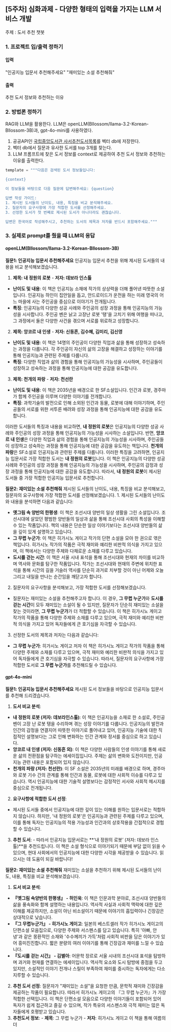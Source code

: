 ## [5주차] 심화과제 - 다양한 형태의 입력을 가지는 LLM 서비스 개발

주제 : 도서 추천 챗봇

### 1. 프로젝트 입/출력 정하기

#### 입력

"인공지능 입문서 추천해주세요"
"재미있는 소설 추천해줘"

#### 출력

추천 도서 정보와 추천하는 이유

### 2. 방법론 정하기

RAG와 LLM을 활용한다.
LLM은 openLLM(Bllossom/llama-3.2-Korean-Bllossom-3B)과, gpt-4o-mini를 사용하였다.

1. 공공API인 [국립중앙도서관 사서추천도서목록](https://www.nl.go.kr/NL/contents/N31101030900.do)를 벡터 db에 저장한다.
2. 벡터 db에서 질문과 유사한 도서를 top 3개를 찾는다.
3. LLM 프롬프트에 찾은 도서 정보를 context로 제공하여 추천 도서 정보와 추천하는 이유를 출력한다.

```python
template = """다음은 검색된 도서 정보들입니다:

{context}

이 정보들을 바탕으로 다음 질문에 답변해주세요: {question}

답변 작성 가이드:
1. 제시된 도서들의 난이도, 내용, 특징을 비교 분석해주세요.
2. 질문자의 요구사항에 가장 적합한 도서를 선정해주세요.
3. 선정한 도서가 첫 번째로 제시된 도서가 아니더라도 괜찮습니다.

답변은 한국어로 작성해주시고, 추천하는 도서의 제목과 저자를 반드시 포함해주세요."""
```

### 3. 실제로 prompt를 줬을 때 LLM의 응답

#### openLLM(Bllossom/llama-3.2-Korean-Bllossom-3B)

**질문1: 인공지능 입문서 추천해주세요**
인공지능 입문서 추천을 위해 제시된 도서들의 내용을 비교 분석해보겠습니다.

1. **제목: 내 정원의 로봇** - **저자: 데보라 인스톨**

- **난이도 및 내용**: 이 책은 인공지능 소재에 작가의 상상력을 더해 풀어낸 따뜻한 소설입니다. 인공지능 하인이 집안일을 돕고, 안드로이드가 운전을 하는 미래 영국의 어느 마을에 사는 주인공을 중심으로 이야기가 전개됩니다.
- **특징**: 인공지능의 다양한 성공 사례와 주인공의 성장 과정을 통해 인공지능의 가능성을 시사합니다. 주인공 벤은 낡고 고장난 로봇 '탱'을 고치기 위해 여행을 떠나고, 그 과정에서 둘은 다양한 사건을 겪으며 서로를 위로하고 성장합니다.

2. **제목: 앙코르 내 인생** - **저자: 신동흔, 김수혜, 김미리, 김신영**

- **난이도 및 내용**: 이 책은 14명의 주인공이 다양한 직업과 삶을 통해 성장하고 성숙하는 과정을 다룹니다. 각 주인공이 자신의 삶의 고장을 해결하고 성장하는 이야기를 통해 인공지능과 관련된 주제를 다룹니다.
- **특징**: 다양한 직업과 삶의 경험을 통해 인공지능의 가능성을 시사하며, 주인공들이 성장하고 성숙하는 과정을 통해 인공지능에 대한 공감을 유도합니다.

3. **제목: 천개의 파랑** - **저자: 천선란**

- **난이도 및 내용**: 이 책은 2035년을 배경으로 한 SF소설입니다. 인간과 로봇, 경주마가 함께 주인공을 이루며 다양한 이야기를 전개합니다.
- **특징**: 과학기술의 발전으로 인해 소외된 인간과 동물, 로봇에 대해 이야기하며, 주인공들의 서로를 위한 서투른 배려와 성장 과정을 통해 인공지능에 대한 공감을 유도합니다.

이러한 도서들의 특징과 내용을 비교하면, **내 정원의 로봇**은 인공지능의 다양한 성공 사례와 주인공의 성장 과정을 통해 인공지능의 가능성을 시사하는 소설입니다. 반면, **앙코르 내 인생**은 다양한 직업과 삶의 경험을 통해 인공지능의 가능성을 시사하며, 주인공들이 성장하고 성숙하는 과정을 통해 인공지능에 대한 공감을 유도하는 책입니다. **천개의 파랑**은 SF소설로 인공지능과 관련된 주제를 다룹니다. 이러한 특징을 고려하면, 인공지능 입문서로 가장 적합한 도서는 **내 정원의 로봇**입니다. 이 책은 인공지능의 다양한 성공 사례와 주인공의 성장 과정을 통해 인공지능의 가능성을 시사하며, 주인공의 감정과 성장 과정을 통해 인공지능에 대한 공감을 유도합니다. 따라서, **내 정원의 로봇**이 제시된 도서들 중 가장 적합한 인공지능 입문서로 추천합니다.

**질문2: 재미있는 소설 추천해줘**
제시된 도서들의 난이도, 내용, 특징을 비교 분석해보고, 질문자의 요구사항에 가장 적합한 도서를 선정해보겠습니다. 1. 제시된 도서들의 난이도와 내용을 분석하면 다음과 같습니다:

- **옛그림 속 양반의 한평생**: 이 책은 조선시대 양반의 일상 생활을 그린 소설입니다.
  조선시대에 살았던 평범한 양반들의 일상과 삶을 통해 조선시대 사회의 특성을 이해할 수 있는 작품입니다. 책의 내용은 단순한 일상 이야기보다는 조선시대 양반들의 삶을 깊이 있게 설명하고 있습니다.
- **그 무렵 누군가**: 이 책은 히가시노 게이고 작가의 단편 소설을 모아 한 권으로 엮은 책입니다. 히가시노 작가의 작품은 극적 재미와 예리한 비판적 의식을 가지고 있으며, 이 책에서는 다양한 주제와 다채로운 소재를 다루고
  있습니다.
- **도시를 걷는 시간**: 이 책은 서울 시내 표석을 통해 조선시대와 현재의 차이를 비교하며 역사와 문화를 탐구한 작품입니다. 작가는 조선시대와 현재의 주변에 위치한 표석을 통해 시간의 길을 거슬러 역사를 단순히 과거로 치부할 것이 아닌 어제와 오늘 그리고 내일을 만나는 순간임을 깨닫고자 합니다.

2. 질문자의 요구사항을 분석해보고, 가장 적합한 도서를 선정해보겠습니다.

- 질문자는 재미있는 소설을 추천해주고자 합니다. 이 경우, **그 무렵 누군가**와 **도시를 걷는 시간**이 모두 재미있는 소설이 될 수 있지만, 질문자가 단순히 재미있는 소설을 찾는 것이라면, **그 무렵 누군가**가 더 적합할 수 있습니다. 이 책은 히가시노 게이고 작가의 작품을 통해 다양한 주제와 소재를 다루고 있으며, 극적 재미와 예리한 비판적 의식을 가지고 있어 독자들에게 큰 호기심을 자극할 수 있습니다.

3. 선정한 도서의 제목과 저자는 다음과 같습니다:

- **그 무렵 누군가**: 히가시노 게이고 저자 이 책은 히가시노 게이고 작가의 작품을 통해 다양한 주제와 소재를
  다루고 있으며, 극적 재미와 예리한 비판적 의식을 가지고 있어 독자들에게 큰 호기심을 자극할 수 있습니다. 따라서, 질문자의 요구사항에 가장
  적합한 도서로 **그 무렵 누군가**를 추천해드릴 수 있습니다.

#### gpt-4o-mini

**질문1: 인공지능 입문서 추천해주세요**
제시된 도서 정보들을 바탕으로 인공지능 입문서를 추천해 드리겠습니다.

1. **도서 비교 분석**:

- **내 정원의 로봇 (저자: 데보라인스톨)**: 이 책은 인공지능을 소재로 한 소설로, 주인공 벤이 고장 난 로봇 탱을 수리하며 겪는 성장 이야기를 다룹니다. 인공지능의 발전과 인간의 감정을 연결지어 따뜻한 이야기로 풀어내고 있어, 인공지능 기술에 대한 직접적인 설명보다는 그로 인해 변화하는 인간 관계와 정서를 중심으로 하고 있습니다.
- **앙코르 내 인생 (저자: 신동흔 외)**: 이 책은 다양한 사람들의 인생 이야기를 통해 새로운 삶의 전환점을
  탐구하는 에세이집입니다. 주제는 삶의 변화와 도전이지만, 인공지능 관련 내용은 포함되어 있지 않습니다.
- **천개의 파랑 (저자: 천선란)**: 이 SF 소설은 2035년의 미래를 배경으로 하며, 경주마와 로봇 기수 간의 관계를 통해 인간과 동물, 로봇에 대한 사회적 이슈를 다루고 있습니다. 역시 인공지능에 대한 기술적 설명보다는 감정적인 서사와 사회적 메시지를 중심으로 전개됩니다.

2. **요구사항에 적합한 도서 선정**:

- 제시된 도서들 중에서 인공지능에 대한 깊이 있는 이해를 원하는 입문서로는 적합하지 않습니다. 하지만, '내 정원의 로봇'은 인공지능과 관련된 주제를 다루고 있으며, 이를 통해 독자는 인공지능의 적용 가능성과 인간과의 상호작용을 간접적으로 경험할 수 있습니다.

3. **추천 도서**: - 따라서 인공지능 입문서로는 **‘내 정원의 로봇’ (저자: 데보라 인스톨)**을 추천드립니다. 이 책은 소설 형식으로 이야기되기 때문에 부담 없이 읽을 수 있으며, 현대 사회에서의 인공지능에 대한 다양한 시각을 제공받을 수 있습니다. 읽으시는 데 도움이 되길 바랍니다!

**질문2: 재미있는 소설 추천해줘**
재미있는 소설을 추천하기 위해 제시된 도서들의 난이도, 내용, 특징을 비교 분석해보겠습니다.

1. **도서 비교 분석**:

- **『옛그림 속양반의 한평생』 - 허인욱**: 이 책은 인문과학 분야로, 조선시대 양반들의 삶을 풍속화와 함께 설명하는 내용입니다. 역사적 사실과 사회적 맥락에 대한 깊은 이해를 제공하지만, 소설이 아닌 비소설이기 때문에 이야기의 흡입력이나 긴장감은 상대적으로 낮습니다.
- **『그 무렵누군가』 - 히가시노 게이고**: 일본의 베스트셀러 작가 히가시노 게이고의 단편소설 모음집으로, 다양한 주제와 서스펜스를 담고 있습니다. 특히 '아빠, 안녕'과 같은 몽환적인 소재와 '수수께끼가 가득'처럼 사회적 비판을 담은 이야기가 있어 흥미진진합니다. 짧은 분량의 여러 이야기를 통해 긴장감과 재미를 느낄 수 있습니다.
- **『도시를 걷는 시간』 - 김별아**: 어문학 장르로 서울 시내의 조선시대 표석을 탐방하며 과거와 현재를 연결하는 에세이입니다. 역사적 요소와 도시 탐방에 중점을 두고 있지만, 소설적인 이야기 전개나 스릴이 부족하여 재미를 중시하는 독자에게는 다소 지루할 수 있습니다.

2. **추천 도서 선정**: 질문자가 "재미있는 소설"을 요청한 만큼, 문학적 재미와 긴장감을 제공하는 작품이 필요합니다. 따라서 히가시노 게이고의 『그 무렵 누군가』가 가장 적합한 선택입니다. 이 책은 단편소설 모음으로 다양한 이야기들이 포함되어 있어 독자가 쉽게 접근하고 즐길 수 있으며, 작가 특유의 서스펜스와 극적 재미는 많은 독자들에게 호평받고 있습니다.
3. **추천도서 정보**: - **제목**: 그 무렵 누군가 - **저자**: 히가시노 게이고 이 책을 통해 여름의 더
